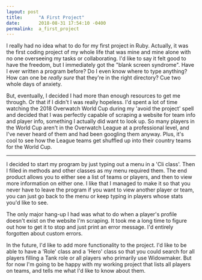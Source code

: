 ```yaml
---
layout: post
title:      "A First Project"
date:       2018-08-31 17:54:10 -0400
permalink:  a_first_project
---
```



I really had no idea what to do for my first project in Ruby. Actually, it was the first coding project of my whole life that was mine and mine alone with no one overseeing my tasks or collaborating. I'd like to say it felt good to have the freedom, but I immediately got the "blank screen syndrome". Have I ever written a program before? Do I even know where to type anything? How can one be *really sure* that they're in the right directory? Cue two whole days of anxiety.

But, eventually, I  decided I had more than enough resources to get me through. Or that if I didn't I was really hopeless. I'd spent a lot of time watching the 2018 Overwatch World Cup during my 'avoid the project' spell and decided that I was perfectly capable of scraping a website for team info and player info, something I actually did want to look up. So many players in the World Cup aren't in the Overwatch League at a professional level, and I've never heard of them and had been googling them anyway. Plus, it's cool to see how the League teams get shuffled up into their country teams for the World Cup.
****
I decided to start my program by just typing out a menu in a 'Cli class'. Then I filled in methods and other classes as my menu required them. The end product allows you to either see a list of teams or players, and then to view more information on either one. I like that I managed to make it so that you never have to leave the program if you want to view another player or team, you can just go back to the menu or keep typing in players whose stats you'd like to see.

The only major hang-up I had was what to do when a player's profile doesn't exist on the website I'm scraping. It took me a long time to figure out how to get it to stop and just print an error message. I'd entirely forgotten about custom errors.

In the future, I'd like to add more functionality to the project. I'd like to be able to have a 'Role' class and a 'Hero' class so that you could search for all players filling a Tank role or all players who primarily use Widowmaker. But for now I'm going to be happy with my working project that lists all players on teams, and tells me what I'd like to know about them.
